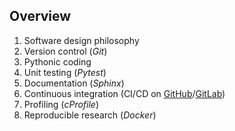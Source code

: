 ## Overview

1. Software design philosophy
2. Version control (*Git*)
3. Pythonic coding
4. Unit testing (*Pytest*)
5. Documentation (*Sphinx*)
6. Continuous integration (CI/CD on [GitHub](https://github.com/)/[GitLab](https://gitlab.com/))
7. Profiling (*cProfile*)
8. Reproducible research (*Docker*)
